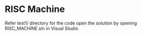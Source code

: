 # RISC Machine #
Refer test1/ directory for the code
open the solution by opening RISC_MACHINE.sln in Visual Studio
